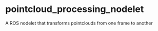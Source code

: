 # pointcloud_processing_nodelet
A ROS nodelet that transforms pointclouds from one frame to another

